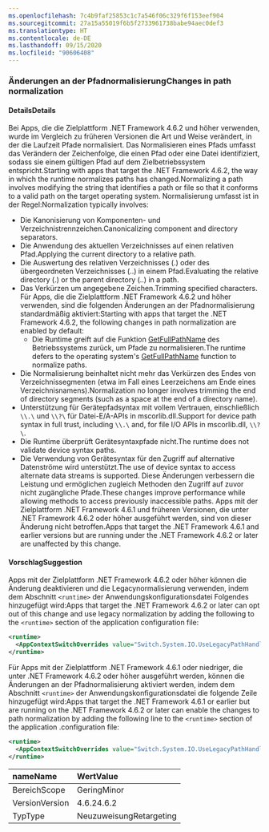 ```yaml
---
ms.openlocfilehash: 7c4b9faf25853c1c7a546f06c329f6f153eef904
ms.sourcegitcommit: 27a15a55019f6b5f2733961738babe94aec0def3
ms.translationtype: HT
ms.contentlocale: de-DE
ms.lasthandoff: 09/15/2020
ms.locfileid: "90606408"
---
```

### <a name="changes-in-path-normalization"></a><span data-ttu-id="c8541-101">Änderungen an der Pfadnormalisierung</span><span class="sxs-lookup"><span data-stu-id="c8541-101">Changes in path normalization</span></span>

#### <a name="details"></a><span data-ttu-id="c8541-102">Details</span><span class="sxs-lookup"><span data-stu-id="c8541-102">Details</span></span>

<span data-ttu-id="c8541-103">Bei Apps, die die Zielplattform .NET Framework 4.6.2 und höher verwenden, wurde im Vergleich zu früheren Versionen die Art und Weise verändert, in der die Laufzeit Pfade normalisiert. Das Normalisieren eines Pfads umfasst das Verändern der Zeichenfolge, die einen Pfad oder eine Datei identifiziert, sodass sie einem gültigen Pfad auf dem Zielbetriebssystem entspricht.</span><span class="sxs-lookup"><span data-stu-id="c8541-103">Starting with apps that target the .NET Framework 4.6.2, the way in which the runtime normalizes paths has changed.Normalizing a path involves modifying the string that identifies a path or file so that it conforms to a valid path on the target operating system.</span></span> <span data-ttu-id="c8541-104">Normalisierung umfasst ist in der Regel:</span><span class="sxs-lookup"><span data-stu-id="c8541-104">Normalization typically involves:</span></span>

- <span data-ttu-id="c8541-105">Die Kanonisierung von Komponenten- und Verzeichnistrennzeichen.</span><span class="sxs-lookup"><span data-stu-id="c8541-105">Canonicalizing component and directory separators.</span></span>
- <span data-ttu-id="c8541-106">Die Anwendung des aktuellen Verzeichnisses auf einen relativen Pfad.</span><span class="sxs-lookup"><span data-stu-id="c8541-106">Applying the current directory to a relative path.</span></span>
- <span data-ttu-id="c8541-107">Die Auswertung des relativen Verzeichnisses (.) oder des übergeordneten Verzeichnisses (..) in einem Pfad.</span><span class="sxs-lookup"><span data-stu-id="c8541-107">Evaluating the relative directory (.) or the parent directory (..) in a path.</span></span>
- <span data-ttu-id="c8541-108">Das Verkürzen um angegebene Zeichen.</span><span class="sxs-lookup"><span data-stu-id="c8541-108">Trimming specified characters.</span></span>
<span data-ttu-id="c8541-109">Für Apps, die die Zielplattform .NET Framework 4.6.2 und höher verwenden, sind die folgenden Änderungen an der Pfadnormalisierung standardmäßig aktiviert:</span><span class="sxs-lookup"><span data-stu-id="c8541-109">Starting with apps that target the .NET Framework 4.6.2, the following changes in path normalization are enabled by default:</span></span>
  - <span data-ttu-id="c8541-110">Die Runtime greift auf die Funktion [GetFullPathName](/windows/desktop/api/fileapi/nf-fileapi-getfullpathnamew) des Betriebssystems zurück, um Pfade zu normalisieren.</span><span class="sxs-lookup"><span data-stu-id="c8541-110">The runtime defers to the operating system's [GetFullPathName](/windows/desktop/api/fileapi/nf-fileapi-getfullpathnamew) function to normalize paths.</span></span>
- <span data-ttu-id="c8541-111">Die Normalisierung beinhaltet nicht mehr das Verkürzen des Endes von Verzeichnissegmenten (etwa im Fall eines Leerzeichens am Ende eines Verzeichnisnamens).</span><span class="sxs-lookup"><span data-stu-id="c8541-111">Normalization no longer involves trimming the end of directory segments (such as a space at the end of a directory name).</span></span>
- <span data-ttu-id="c8541-112">Unterstützung für Gerätepfadsyntax mit vollem Vertrauen, einschließlich `\\.\` und `\\?\` für Datei-E/A-APIs in mscorlib.dll.</span><span class="sxs-lookup"><span data-stu-id="c8541-112">Support for device path syntax in full trust, including `\\.\` and, for file I/O APIs in mscorlib.dll, `\\?\`.</span></span>
- <span data-ttu-id="c8541-113">Die Runtime überprüft Gerätesyntaxpfade nicht.</span><span class="sxs-lookup"><span data-stu-id="c8541-113">The runtime does not validate device syntax paths.</span></span>
- <span data-ttu-id="c8541-114">Die Verwendung von Gerätesyntax für den Zugriff auf alternative Datenströme wird unterstützt.</span><span class="sxs-lookup"><span data-stu-id="c8541-114">The use of device syntax to access alternate data streams is supported.</span></span>
<span data-ttu-id="c8541-115">Diese Änderungen verbessern die Leistung und ermöglichen zugleich Methoden den Zugriff auf zuvor nicht zugängliche Pfade.</span><span class="sxs-lookup"><span data-stu-id="c8541-115">These changes improve performance while allowing methods to access previously inaccessible paths.</span></span> <span data-ttu-id="c8541-116">Apps mit der Zielplattform .NET Framework 4.6.1 und früheren Versionen, die unter .NET Framework 4.6.2 oder höher ausgeführt werden, sind von dieser Änderung nicht betroffen.</span><span class="sxs-lookup"><span data-stu-id="c8541-116">Apps that target the .NET Framework 4.6.1 and earlier versions but are running under the .NET Framework 4.6.2 or later are unaffected by this change.</span></span>

#### <a name="suggestion"></a><span data-ttu-id="c8541-117">Vorschlag</span><span class="sxs-lookup"><span data-stu-id="c8541-117">Suggestion</span></span>

<span data-ttu-id="c8541-118">Apps mit der Zielplattform .NET Framework 4.6.2 oder höher können die Änderung deaktivieren und die Legacynormalisierung verwenden, indem dem Abschnitt `<runtime>` der Anwendungskonfigurationsdatei Folgendes hinzugefügt wird:</span><span class="sxs-lookup"><span data-stu-id="c8541-118">Apps that target the .NET Framework 4.6.2 or later can opt out of this change and use legacy normalization by adding the following to the `<runtime>` section of the application configuration file:</span></span>

```xml
<runtime>
  <AppContextSwitchOverrides value="Switch.System.IO.UseLegacyPathHandling=true" />
</runtime>
```

<span data-ttu-id="c8541-119">Für Apps mit der Zielplattform .NET Framework 4.6.1 oder niedriger, die unter .NET Framework 4.6.2 oder höher ausgeführt werden, können die Änderungen an der Pfadnormalisierung aktiviert werden, indem dem Abschnitt `<runtime>` der Anwendungskonfigurationsdatei die folgende Zeile hinzugefügt wird:</span><span class="sxs-lookup"><span data-stu-id="c8541-119">Apps that target the .NET Framework 4.6.1 or earlier but are running on the .NET Framework 4.6.2 or later can enable the changes to path normalization by adding the following line to the `<runtime>` section of the application .configuration file:</span></span>

```xml
<runtime>
  <AppContextSwitchOverrides value="Switch.System.IO.UseLegacyPathHandling=false" />
</runtime>
```

| <span data-ttu-id="c8541-120">name</span><span class="sxs-lookup"><span data-stu-id="c8541-120">Name</span></span>    | <span data-ttu-id="c8541-121">Wert</span><span class="sxs-lookup"><span data-stu-id="c8541-121">Value</span></span>       |
|:--------|:------------|
| <span data-ttu-id="c8541-122">Bereich</span><span class="sxs-lookup"><span data-stu-id="c8541-122">Scope</span></span>   | <span data-ttu-id="c8541-123">Gering</span><span class="sxs-lookup"><span data-stu-id="c8541-123">Minor</span></span>       |
| <span data-ttu-id="c8541-124">Version</span><span class="sxs-lookup"><span data-stu-id="c8541-124">Version</span></span> | <span data-ttu-id="c8541-125">4.6.2</span><span class="sxs-lookup"><span data-stu-id="c8541-125">4.6.2</span></span>       |
| <span data-ttu-id="c8541-126">Typ</span><span class="sxs-lookup"><span data-stu-id="c8541-126">Type</span></span>    | <span data-ttu-id="c8541-127">Neuzuweisung</span><span class="sxs-lookup"><span data-stu-id="c8541-127">Retargeting</span></span> |
